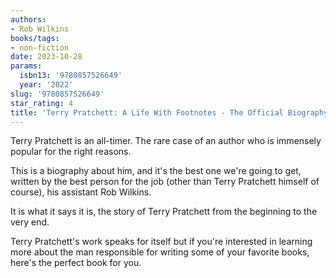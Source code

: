 ```yaml
---
authors:
- Rob Wilkins
books/tags:
- non-fiction
date: 2023-10-28
params:
  isbn13: '9780857526649'
  year: '2022'
slug: '9780857526649'
star_rating: 4
title: 'Terry Pratchett: A Life With Footnotes - The Official Biography'
---
```


Terry Pratchett is an all-timer. The rare case of an author who is immensely popular for the right reasons.

This is a biography about him, and it's the best one we're going to get, written by the best person for the job (other than Terry Pratchett himself of course), his assistant Rob Wilkins.

It is what it says it is, the story of Terry Pratchett from the beginning to the very end.

<!--more-->

Terry Pratchett's work speaks for itself but if you're interested in learning more about the man responsible for writing some of your favorite books, here's the perfect book for you.